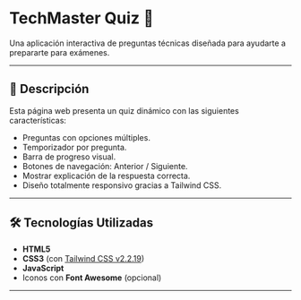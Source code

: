 # TechMaster Quiz 🧠



Una aplicación interactiva de preguntas técnicas diseñada para ayudarte a prepararte para exámenes.

---

## 📌 Descripción

Esta página web presenta un quiz dinámico con las siguientes características:

- Preguntas con opciones múltiples.
- Temporizador por pregunta.
- Barra de progreso visual.
- Botones de navegación: Anterior / Siguiente.
- Mostrar explicación de la respuesta correcta.
- Diseño totalmente responsivo gracias a Tailwind CSS.


---

## 🛠️ Tecnologías Utilizadas

- **HTML5**
- **CSS3** (con [Tailwind CSS v2.2.19](https://tailwindcss.com/))
- **JavaScript**
- Iconos con **Font Awesome** (opcional)

---

